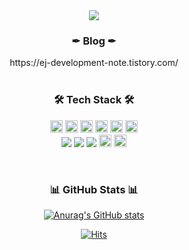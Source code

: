 <div align="center">
<img src="https://capsule-render.vercel.app/api?type=waving&color=b9d7ea&height=280&section=header&text=welcome&fontColor=ffffff&fontSize=90&fontAlignY=44" />

<h3>✒ Blog ✒</h3>
https://ej-development-note.tistory.com/
<br><br>

<h3>🛠 Tech Stack 🛠</h3>
<p>
<img src="https://img.shields.io/badge/Java-007396?style=flat&logo=Java&logoColor=white" style="width:auto; height:20px;" />
<img src="https://img.shields.io/badge/springboot-6DB33F?style=flat&logo=springboot&logoColor=white" style="width:auto; height:20px;"/>
<img src="https://img.shields.io/badge/MySQL-4479A1?style=flat&logo=MySQL&logoColor=white" style="width:auto; height:20px;"/>
<img src="https://img.shields.io/badge/HTML5-E34F26?style=flat&logo=HTML5&logoColor=white" style="width:auto; height:20px;"/>
<img src="https://img.shields.io/badge/CSS3-1572B6?style=flat&logo=CSS3&logoColor=white"  style="width:auto; height:20px;"/>
<img src="https://img.shields.io/badge/JavaScript-F7DF1E?style=flat&logo=JavaScript&logoColor=white" style="width:auto; height:20px;"/><br>
<img src="https://img.shields.io/badge/git-F05032?style=flat&logo=git&logoColor=white">
<img src="https://img.shields.io/badge/github-181717?style=flat&logo=github&logoColor=white">
<img src="https://img.shields.io/badge/Sourcetree-0052CC?style=flat&logo=Sourcetree&logoColor=white">
<img src="https://img.shields.io/badge/Photoshop-31A8FF?style=flat&logo=AdobePhotoshop&logoColor=white" style="width:auto; height:20px;"/>
<img src="https://img.shields.io/badge/Illustrator-FF9A00?style=flat&logo=AdobeIllustrator&logoColor=white" style="width:auto; height:20px;"/>
</p><br>
  
<h3>📊 GitHub Stats 📊</h3>
  
[![Anurag's GitHub stats](https://github-readme-stats.vercel.app/api?username=eun-jin0910&count_private=true&hide=contribs,prs&show_icons=true)](https://github.com/anuraghazra/github-readme-stats)
<!-- [![Top Langs](https://github-readme-stats.vercel.app/api/top-langs/?username=eun-jin0910&show_icons=true&layout=compact)](https://github.com/anuraghazra/github-readme-stats) -->
  
[![Hits](https://hits.seeyoufarm.com/api/count/incr/badge.svg?url=https%3A%2F%2Fgithub.com%2Feun-jin0910&count_bg=%23B9D7EA&title_bg=%23555555&icon=smugmug.svg&icon_color=%23E7E7E7&title=hits&edge_flat=false)](https://hits.seeyoufarm.com)
</div>

